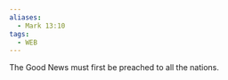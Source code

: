 ```yaml
---
aliases:
  - Mark 13:10
tags:
  - WEB
---
```

The Good News must first be preached to all the nations.